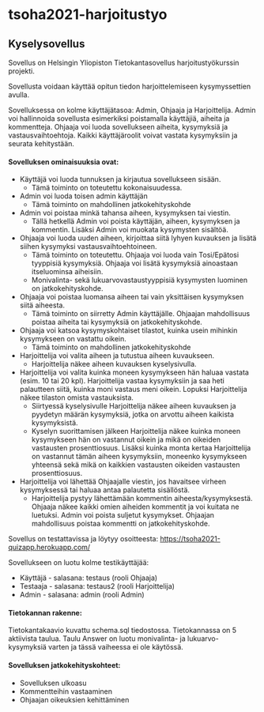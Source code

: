 # tsoha2021-harjoitustyo
## Kyselysovellus

Sovellus on Helsingin Yliopiston Tietokantasovellus harjoitustyökurssin projekti.

Sovellusta voidaan käyttää opitun tiedon harjoittelemiseen kysymyssettien avulla.

Sovelluksessa on kolme käyttäjätasoa: Admin, Ohjaaja ja Harjoittelija. Admin voi hallinnoida sovellusta esimerkiksi poistamalla käyttäjiä, aiheita ja kommentteja. Ohjaaja voi luoda sovellukseen aiheita, kysymyksiä ja vastausvaihtoehtoja. Kaikki käyttäjäroolit voivat vastata kysymyksiin ja seurata kehitystään.

#### Sovelluksen ominaisuuksia ovat:

- Käyttäjä voi luoda tunnuksen ja kirjautua sovellukseen sisään.
    + Tämä toiminto on toteutettu kokonaisuudessa.
- Admin voi luoda toisen admin käyttäjän
    + Tämä toiminto on mahdollinen jatkokehityskohde
- Admin voi poistaa minkä tahansa aiheen, kysymyksen tai viestin.
    + Tällä hetkellä Admin voi poista käyttäjän, aiheen, kysymyksen ja kommentin. Lisäksi Admin voi muokata kysymysten sisältöä.
- Ohjaaja voi luoda uuden aiheen, kirjoittaa siitä lyhyen kuvauksen ja lisätä siihen kysymyksi vastausvaihtoehtoineen.
    + Tämä toiminto on toteutettu. Ohjaaja voi luoda vain Tosi/Epätosi tyyppisiä kysymyksiä. Ohjaaja voi lisätä kysymyksiä ainoastaan itseluominsa aiheisiin.
    + Monivalinta- sekä lukuarvovastaustyyppisiä kysymysten luominen on jatkokehityskohde.
- Ohjaaja voi poistaa luomansa aiheen tai vain yksittäisen kysymyksen siitä aiheesta.
    + Tämä toiminto on siirretty Admin käyttäjälle. Ohjaajan mahdollisuus poistaa aiheita tai kysymyksiä on jatkokehityskohde.
- Ohjaaja voi katsoa kysymyskohtaiset tilastot, kuinka usein mihinkin kysymykseen on vastattu oikein.
    + Tämä toiminto on mahdollinen jatkokehityskohde
- Harjoittelija voi valita aiheen ja tutustua aiheen kuvaukseen.
    + Harjoittelija näkee aiheen kuvauksen kyselysivulla.
- Harjoittelija voi valita kuinka moneen kysymykseen hän haluaa vastata (esim. 10 tai 20 kpl). Harjoittelija vastaa kysymyksiin ja saa heti palautteen siitä, kuinka moni vastaus meni oikein. Lopuksi Harjoittelija näkee tilaston omista vastauksista.
    +  Siirtyessä kyselysivulle Harjoittelija näkee aiheen kuvauksen ja pyydetyn määrän kysymyksiä, jotka on arvottu aiheen kaikista kysymyksistä.
    + Kyselyn suorittamisen jälkeen Harjoittelija näkee kuinka moneen kysymykseen hän on vastannut oikein ja mikä on oikeiden vastausten prosenttiosuus. Lisäksi kuinka monta kertaa Harjoittelija on vastannut tämän aiheen kysymyksiin, moneenko kysymykseen yhteensä sekä mikä on kaikkien vastausten oikeiden vastausten prosenttiosuus.
- Harjoittelija voi lähettää Ohjaajalle viestin, jos havaitsee virheen kysymyksessä tai haluaa antaa palautetta sisällöstä.
    + Harjoittelija pystyy lähettämään kommentin aiheesta/kysymyksestä. Ohjaaja näkee kaikki omien aiheiden kommentit ja voi kuitata ne luetuksi. Admin voi poista suljetut kysymykset. Ohjaajan mahdollisuus poistaa kommentti on jatkokehityskohde.

Sovellus on testattavissa ja löytyy osoitteesta: https://tsoha2021-quizapp.herokuapp.com/

Sovellukseen on luotu kolme testikäyttäjää:

- Käyttäjä - salasana: testaus (rooli Ohjaaja)
- Testaaja - salasana: testaus2 (rooli Harjoittelija)
- Admin - salasana: admin (rooli Admin)

#### Tietokannan rakenne:

Tietokantakaavio kuvattu schema.sql tiedostossa. Tietokannassa on 5 aktiivista taulua. Taulu Answer on luotu monivalinta- ja lukuarvo- kysymyksiä varten ja tässä vaiheessa ei ole käytössä.

#### Sovelluksen jatkokehityskohteet:

- Sovelluksen ulkoasu
- Kommentteihin vastaaminen
- Ohjaajan oikeuksien kehittäminen